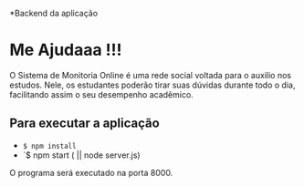 *Backend da aplicação

# Me Ajudaaa !!!
O Sistema de Monitoria Online é uma rede social voltada para o auxilio nos estudos. Nele, os estudantes poderão tirar suas dúvidas durante todo o dia, facilitando assim o seu desempenho acadêmico.

## Para executar a aplicação

- `$ npm install`
- `$ npm start ( || node server.js)

O programa será executado na porta 8000.
